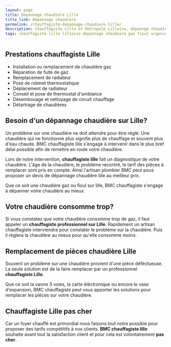 ```yaml
---
layout: page
title: Dépannage chaudière Lille 
title_link: Dépannage chaudière
permalink: /chauffagiste-depannage-chaudiere-lille/
description: Chauffagiste Lille et Métropole Lilloise, dépannge chaudière
tags: chauffagiste lille lilloise dépannage chaudiere gaz fioul urgence 
---
```


## Prestations chauffagiste Lille

 - Installation ou remplacement de chaudière gaz
 - Réparation de fuite de gaz
 - Remplacement de radiateur
 - Pose de robinet thermostatique
 - Déplacement de radiateur
 - Conseil et pose de thermostat d'ambiance
 - Désembouage et nettoyage de circuit chauffage
 - Détartrage de chaudières

## Besoin d'un dépannage chaudière sur Lille?

Un problème sur une chaudière ne doit attendre pour être réglé.
Une chaudière qui ne fonctionne plus signifie plus de chauffage et souvent plus d'eau chaude.
BMC chauffagiste lille s'engage à intervenir dans le plus bref délai possible afin de remettre en route votre chaudière.

Lors de notre intervention, **chauffagiste lille** fait un diagnostique de votre chaudière.
L'âge de la chaudière, le problème recontré, le tarif des pièces à remplacer sont pris en compte.
Ainsi l'artisan plombier BMC peut pous proposer un devis de dépannage chaudière lille au meilleur prix.

Que ce soit une chaudière gaz ou fioul sur lille, BMC chauffagiste s'engage à dépanner votre chaudière au mieux.

## Votre chaudière consomme trop?

Si vous constatez que votre chaudière consomme trop de gaz, il faut appeler un **chauffagiste professionnel sur Lille**.
Rapidement un artisan chauffagiste interviendra pour constater le problème sur la chaudière.
Puis il règlera la chaudière au mieux pour qu'elle consomme moins.

## Remplacement de pièces chaudière Lille

Souvent un problème sur une chaudière provient d'une pièce déféctueuse.
La seule solution est de la faire remplacer par un professionnel **chauffagiste Lille**.

Que ce soit la vanne 3 voies, la carte éléctronique ou encore le vase d'expansion, BMC chauffagiste peut vous apporter les solutions pour remplacer les pièces sur votre chaudière.

## Chauffagiste Lille pas cher

Car un foyer chauffé est primordial nous faisons tout notre possible pour proposer des tarifs compétitifs à nos clients. **BMC chauffagiste lille** souhaite avant tout la satisfaction client et pour cela est volontairement **pas cher**.



